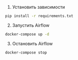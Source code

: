 1. Установить зависимости
```bash
pip install -r requirements.txt
```
2. Запустить Airflow
```bash
docker-compose up -d
```
3. Остановить Airflow
```bash
docker-compose stop
```
